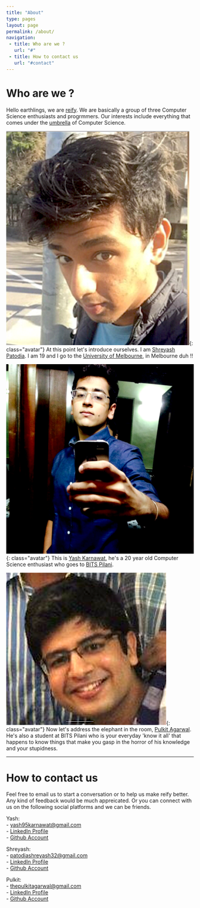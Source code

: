```yaml
---
title: "About"
type: pages
layout: page
permalink: /about/
navigation:
 - title: Who are we ?
   url: "#"
 - title: How to contact us
   url: "#contact"
---
```


# Who are we ?

Hello earthlings, we are [reify](http://www.vocabulary.com/dictionary/reify). We are basically a group of three Computer Science 
enthusiasts and progrmmers. Our interests include everything that comes under the [umbrella](http://giphy.com/gifs/funny-film-xyRNC33DiD172) of Computer Science.

![Yup, that's me](/images/layout/photos/shreyash.png){: class="avatar"} 
At this point let's introduce ourselves. I am [Shreyash Patodia](https://www.facebook.com/shreyash.patodia). I am 19 and I go to the [University of Melbourne](https://www.unimelb.edu.au), in Melbourne duh !!

![Yup, that's me](/images/layout/photos/yash.png){: class="avatar"} 
This is [Yash Karnawat](https://www.facebook.com/yash.karnawat), he's a 20 year old Computer Science enthusiast who goes to [BITS Pilani](http://www.bits-pilani.ac.in/).

![Yup, that's me](/images/layout/photos/pulkit.png){: class="avatar"} 
Now let's address the elephant in the room, [Pulkit Agarwal](https://www.facebook.com/the.pulkitagarwal). He's also a student at BITS Pilani who is your everyday 'know it all' that happens to know things that make you gasp in the horror of his knowledge and your stupidness.




<!--more-->

<hr class="large title" id="contact">

# How to contact us

Feel free to email us to start a conversation or to help us make reify better. Any kind of feedback would be much appreicated. Or you can connect with us on the following social platforms and we can be friends.


Yash:                                                                          
		- [yash95karnawat@gmail.com](mailto:yash95karnawat@gmail.com)          
    - [LinkedIn Profile](https://www.linkedin.com/profile/view?id=AAkAABXS-84BLuD2H47tqSxyfz_MexcsFs0lgF4&authType=NAME_SEARCH&authToken=-bts&locale=en_US&trk=tyah&trkInfo=clickedVertical%3Amynetwork%2CclickedEntityId%3A366148558%2CauthType%3ANAME_SEARCH%2Cidx%3A1-1-1%2CtarId%3A1450154985796%2Ctas%3AYash%20K)                                    
    - [Github Account](https://github.com/yashkarnawat)
                                                                                                                 
Shreyash:                                                                  
		- [patodiashreyash32@gmail.com](mailto:patodiashreyash32@gmai.com)    
		- [LinkedIn Profile](https://www.linkedin.com/profile/view?id=AAIAABXT0_YBjQZYSvlGdwrOqhJB2-CulyG39Os&trk=nav_responsive_tab_profile_pic)                                                                                                                
    - [Github Account](https://github.com/ShreyashPatodia)

Pulkit:                                                                     
    - [thepulkitagarwal@gmail.com](mailto:thepulkitagarwal@gmail.com)    
		- [LinkedIn Profile](https://www.linkedin.com/profile/view?id=AAkAAApLGSoBCoRlXjOyw56XZkg-nl9wfD36sGE&authType=NAME_SEARCH&authToken=dsg7&locale=en_US&trk=tyah&trkInfo=clickedVertical%3Amynetwork%2CclickedEntityId%3A172693802%2CauthType%3ANAME_SEARCH%2Cidx%3A1-2-2%2CtarId%3A1450159063707%2Ctas%3APulkit%20)                                                                                            
    - [Github Account](https://github.com/thepulkitagarwal)

		 







